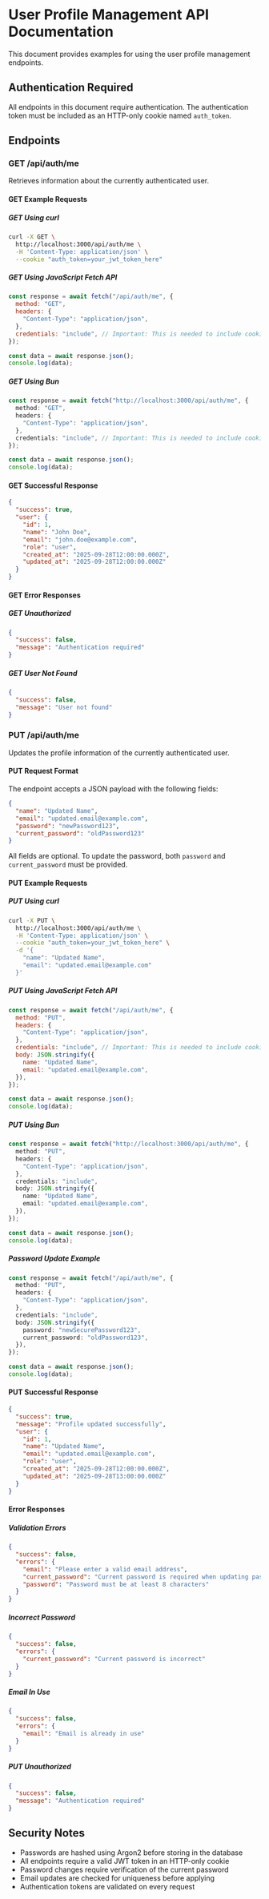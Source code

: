 # User Profile Management API Documentation

This document provides examples for using the user profile management endpoints.

## Authentication Required

All endpoints in this document require authentication. The authentication token must be included as an HTTP-only cookie named `auth_token`.

## Endpoints

### GET /api/auth/me

Retrieves information about the currently authenticated user.

#### GET Example Requests

##### GET Using curl

```bash
curl -X GET \
  http://localhost:3000/api/auth/me \
  -H 'Content-Type: application/json' \
  --cookie "auth_token=your_jwt_token_here"
```

##### GET Using JavaScript Fetch API

```javascript
const response = await fetch("/api/auth/me", {
  method: "GET",
  headers: {
    "Content-Type": "application/json",
  },
  credentials: "include", // Important: This is needed to include cookies
});

const data = await response.json();
console.log(data);
```

##### GET Using Bun

```typescript
const response = await fetch("http://localhost:3000/api/auth/me", {
  method: "GET",
  headers: {
    "Content-Type": "application/json",
  },
  credentials: "include", // Important: This is needed to include cookies
});

const data = await response.json();
console.log(data);
```

#### GET Successful Response

```json
{
  "success": true,
  "user": {
    "id": 1,
    "name": "John Doe",
    "email": "john.doe@example.com",
    "role": "user",
    "created_at": "2025-09-28T12:00:00.000Z",
    "updated_at": "2025-09-28T12:00:00.000Z"
  }
}
```

#### GET Error Responses

##### GET Unauthorized

```json
{
  "success": false,
  "message": "Authentication required"
}
```

##### GET User Not Found

```json
{
  "success": false,
  "message": "User not found"
}
```

### PUT /api/auth/me

Updates the profile information of the currently authenticated user.

#### PUT Request Format

The endpoint accepts a JSON payload with the following fields:

```json
{
  "name": "Updated Name",
  "email": "updated.email@example.com",
  "password": "newPassword123",
  "current_password": "oldPassword123"
}
```

All fields are optional. To update the password, both `password` and `current_password` must be provided.

#### PUT Example Requests

##### PUT Using curl

```bash
curl -X PUT \
  http://localhost:3000/api/auth/me \
  -H 'Content-Type: application/json' \
  --cookie "auth_token=your_jwt_token_here" \
  -d '{
    "name": "Updated Name",
    "email": "updated.email@example.com"
  }'
```

##### PUT Using JavaScript Fetch API

```javascript
const response = await fetch("/api/auth/me", {
  method: "PUT",
  headers: {
    "Content-Type": "application/json",
  },
  credentials: "include", // Important: This is needed to include cookies
  body: JSON.stringify({
    name: "Updated Name",
    email: "updated.email@example.com",
  }),
});

const data = await response.json();
console.log(data);
```

##### PUT Using Bun

```typescript
const response = await fetch("http://localhost:3000/api/auth/me", {
  method: "PUT",
  headers: {
    "Content-Type": "application/json",
  },
  credentials: "include",
  body: JSON.stringify({
    name: "Updated Name",
    email: "updated.email@example.com",
  }),
});

const data = await response.json();
console.log(data);
```

##### Password Update Example

```typescript
const response = await fetch("/api/auth/me", {
  method: "PUT",
  headers: {
    "Content-Type": "application/json",
  },
  credentials: "include",
  body: JSON.stringify({
    password: "newSecurePassword123",
    current_password: "oldPassword123",
  }),
});

const data = await response.json();
console.log(data);
```

#### PUT Successful Response

```json
{
  "success": true,
  "message": "Profile updated successfully",
  "user": {
    "id": 1,
    "name": "Updated Name",
    "email": "updated.email@example.com",
    "role": "user",
    "created_at": "2025-09-28T12:00:00.000Z",
    "updated_at": "2025-09-28T13:00:00.000Z"
  }
}
```

#### Error Responses

##### Validation Errors

```json
{
  "success": false,
  "errors": {
    "email": "Please enter a valid email address",
    "current_password": "Current password is required when updating password",
    "password": "Password must be at least 8 characters"
  }
}
```

##### Incorrect Password

```json
{
  "success": false,
  "errors": {
    "current_password": "Current password is incorrect"
  }
}
```

##### Email In Use

```json
{
  "success": false,
  "errors": {
    "email": "Email is already in use"
  }
}
```

##### PUT Unauthorized

```json
{
  "success": false,
  "message": "Authentication required"
}
```

## Security Notes

- Passwords are hashed using Argon2 before storing in the database
- All endpoints require a valid JWT token in an HTTP-only cookie
- Password changes require verification of the current password
- Email updates are checked for uniqueness before applying
- Authentication tokens are validated on every request
